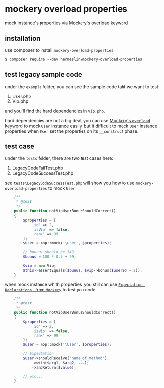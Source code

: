 # mockery overload properties
mock instance's properties via Mockery's overload keyword

## installation
use composer to install `mockery-overload-properties`

```ssh
$ composer require --dev hermeslin/mockery-overload-properties
```

## test legacy sample code
under the `example` folder, you can see the sample code taht we want to test:
1. User.php
2. Vip.php

and you'll find the hard dependencies in `Vip.php`.

hard dependencies are not a big deal, you can use [Mockery's `overload` keyword](http://docs.mockery.io/en/latest/cookbook/mocking_hard_dependencies.html) to mock `User` instance easily, but it difficult to mock `User` instance properties when `User`  set the properties on its `__construct` phase.

## test case
under the `tests` folder, there are two test cases here:
1. LegacyCodeFailTest.php
2. LegacyCodeSuccessTest.php

see `tests\LegacyCodeSuccessTest.php` will show you how to use `mockery-overload-properties` to mock `User`
```php
    /**
     * @test
     */
    public function notVipUserBonusShouldCorrect()
    {
        $properties = [
            'id' => 2,
            'isVip' => false,
            'rank' => 99
        ];
        $user = mop::mock('\User', $properties);

        // bounus should be 149
        $bunus = 100 * 0.5 + 99;

        $vip = new Vip;
        $this->assertEquals($bunus, $vip->bonus($userId = 2));
    }
```

when mock instance whith properties, you still can use [`Expectation Declarations
` from `Mockery`](http://docs.mockery.io/en/latest/reference/expectations.html) to test you code.

```php
    /**
     * @test
     */
    public function notVipUserBonusShouldCorrect()
    {
        $properties = [
            'id' => 2,
            'isVip' => false,
            'rank' => 99
        ];
        $user = mop::mock('\User', $properties);

        // Expectation
        $user->shouldReceive('name_of_method');
            ->with($arg1, $arg2, ...);
            ->andReturn($value);

        // etc...
    }
```